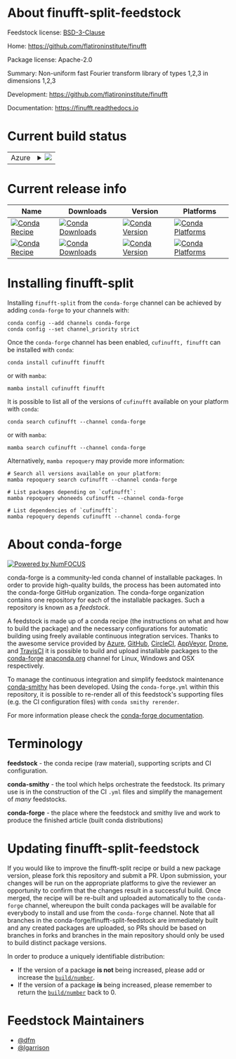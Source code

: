 About finufft-split-feedstock
=============================

Feedstock license: [BSD-3-Clause](https://github.com/conda-forge/finufft-split-feedstock/blob/main/LICENSE.txt)

Home: https://github.com/flatironinstitute/finufft

Package license: Apache-2.0

Summary: Non-uniform fast Fourier transform library of types 1,2,3 in dimensions 1,2,3

Development: https://github.com/flatironinstitute/finufft

Documentation: https://finufft.readthedocs.io

Current build status
====================


<table>
    
  <tr>
    <td>Azure</td>
    <td>
      <details>
        <summary>
          <a href="https://dev.azure.com/conda-forge/feedstock-builds/_build/latest?definitionId=22297&branchName=main">
            <img src="https://dev.azure.com/conda-forge/feedstock-builds/_apis/build/status/finufft-split-feedstock?branchName=main">
          </a>
        </summary>
        <table>
          <thead><tr><th>Variant</th><th>Status</th></tr></thead>
          <tbody><tr>
              <td>linux_64_cuda_compiler_version11.8cxx_compiler_version11python3.10.____cpython</td>
              <td>
                <a href="https://dev.azure.com/conda-forge/feedstock-builds/_build/latest?definitionId=22297&branchName=main">
                  <img src="https://dev.azure.com/conda-forge/feedstock-builds/_apis/build/status/finufft-split-feedstock?branchName=main&jobName=linux&configuration=linux%20linux_64_cuda_compiler_version11.8cxx_compiler_version11python3.10.____cpython" alt="variant">
                </a>
              </td>
            </tr><tr>
              <td>linux_64_cuda_compiler_version11.8cxx_compiler_version11python3.11.____cpython</td>
              <td>
                <a href="https://dev.azure.com/conda-forge/feedstock-builds/_build/latest?definitionId=22297&branchName=main">
                  <img src="https://dev.azure.com/conda-forge/feedstock-builds/_apis/build/status/finufft-split-feedstock?branchName=main&jobName=linux&configuration=linux%20linux_64_cuda_compiler_version11.8cxx_compiler_version11python3.11.____cpython" alt="variant">
                </a>
              </td>
            </tr><tr>
              <td>linux_64_cuda_compiler_version11.8cxx_compiler_version11python3.12.____cpython</td>
              <td>
                <a href="https://dev.azure.com/conda-forge/feedstock-builds/_build/latest?definitionId=22297&branchName=main">
                  <img src="https://dev.azure.com/conda-forge/feedstock-builds/_apis/build/status/finufft-split-feedstock?branchName=main&jobName=linux&configuration=linux%20linux_64_cuda_compiler_version11.8cxx_compiler_version11python3.12.____cpython" alt="variant">
                </a>
              </td>
            </tr><tr>
              <td>linux_64_cuda_compiler_version11.8cxx_compiler_version11python3.13.____cp313</td>
              <td>
                <a href="https://dev.azure.com/conda-forge/feedstock-builds/_build/latest?definitionId=22297&branchName=main">
                  <img src="https://dev.azure.com/conda-forge/feedstock-builds/_apis/build/status/finufft-split-feedstock?branchName=main&jobName=linux&configuration=linux%20linux_64_cuda_compiler_version11.8cxx_compiler_version11python3.13.____cp313" alt="variant">
                </a>
              </td>
            </tr><tr>
              <td>linux_64_cuda_compiler_version11.8cxx_compiler_version11python3.9.____cpython</td>
              <td>
                <a href="https://dev.azure.com/conda-forge/feedstock-builds/_build/latest?definitionId=22297&branchName=main">
                  <img src="https://dev.azure.com/conda-forge/feedstock-builds/_apis/build/status/finufft-split-feedstock?branchName=main&jobName=linux&configuration=linux%20linux_64_cuda_compiler_version11.8cxx_compiler_version11python3.9.____cpython" alt="variant">
                </a>
              </td>
            </tr><tr>
              <td>linux_64_cuda_compiler_version12.6cxx_compiler_version13python3.10.____cpython</td>
              <td>
                <a href="https://dev.azure.com/conda-forge/feedstock-builds/_build/latest?definitionId=22297&branchName=main">
                  <img src="https://dev.azure.com/conda-forge/feedstock-builds/_apis/build/status/finufft-split-feedstock?branchName=main&jobName=linux&configuration=linux%20linux_64_cuda_compiler_version12.6cxx_compiler_version13python3.10.____cpython" alt="variant">
                </a>
              </td>
            </tr><tr>
              <td>linux_64_cuda_compiler_version12.6cxx_compiler_version13python3.11.____cpython</td>
              <td>
                <a href="https://dev.azure.com/conda-forge/feedstock-builds/_build/latest?definitionId=22297&branchName=main">
                  <img src="https://dev.azure.com/conda-forge/feedstock-builds/_apis/build/status/finufft-split-feedstock?branchName=main&jobName=linux&configuration=linux%20linux_64_cuda_compiler_version12.6cxx_compiler_version13python3.11.____cpython" alt="variant">
                </a>
              </td>
            </tr><tr>
              <td>linux_64_cuda_compiler_version12.6cxx_compiler_version13python3.12.____cpython</td>
              <td>
                <a href="https://dev.azure.com/conda-forge/feedstock-builds/_build/latest?definitionId=22297&branchName=main">
                  <img src="https://dev.azure.com/conda-forge/feedstock-builds/_apis/build/status/finufft-split-feedstock?branchName=main&jobName=linux&configuration=linux%20linux_64_cuda_compiler_version12.6cxx_compiler_version13python3.12.____cpython" alt="variant">
                </a>
              </td>
            </tr><tr>
              <td>linux_64_cuda_compiler_version12.6cxx_compiler_version13python3.13.____cp313</td>
              <td>
                <a href="https://dev.azure.com/conda-forge/feedstock-builds/_build/latest?definitionId=22297&branchName=main">
                  <img src="https://dev.azure.com/conda-forge/feedstock-builds/_apis/build/status/finufft-split-feedstock?branchName=main&jobName=linux&configuration=linux%20linux_64_cuda_compiler_version12.6cxx_compiler_version13python3.13.____cp313" alt="variant">
                </a>
              </td>
            </tr><tr>
              <td>linux_64_cuda_compiler_version12.6cxx_compiler_version13python3.9.____cpython</td>
              <td>
                <a href="https://dev.azure.com/conda-forge/feedstock-builds/_build/latest?definitionId=22297&branchName=main">
                  <img src="https://dev.azure.com/conda-forge/feedstock-builds/_apis/build/status/finufft-split-feedstock?branchName=main&jobName=linux&configuration=linux%20linux_64_cuda_compiler_version12.6cxx_compiler_version13python3.9.____cpython" alt="variant">
                </a>
              </td>
            </tr><tr>
              <td>linux_64_cuda_compiler_versionNonecxx_compiler_version13python3.10.____cpython</td>
              <td>
                <a href="https://dev.azure.com/conda-forge/feedstock-builds/_build/latest?definitionId=22297&branchName=main">
                  <img src="https://dev.azure.com/conda-forge/feedstock-builds/_apis/build/status/finufft-split-feedstock?branchName=main&jobName=linux&configuration=linux%20linux_64_cuda_compiler_versionNonecxx_compiler_version13python3.10.____cpython" alt="variant">
                </a>
              </td>
            </tr><tr>
              <td>linux_64_cuda_compiler_versionNonecxx_compiler_version13python3.11.____cpython</td>
              <td>
                <a href="https://dev.azure.com/conda-forge/feedstock-builds/_build/latest?definitionId=22297&branchName=main">
                  <img src="https://dev.azure.com/conda-forge/feedstock-builds/_apis/build/status/finufft-split-feedstock?branchName=main&jobName=linux&configuration=linux%20linux_64_cuda_compiler_versionNonecxx_compiler_version13python3.11.____cpython" alt="variant">
                </a>
              </td>
            </tr><tr>
              <td>linux_64_cuda_compiler_versionNonecxx_compiler_version13python3.12.____cpython</td>
              <td>
                <a href="https://dev.azure.com/conda-forge/feedstock-builds/_build/latest?definitionId=22297&branchName=main">
                  <img src="https://dev.azure.com/conda-forge/feedstock-builds/_apis/build/status/finufft-split-feedstock?branchName=main&jobName=linux&configuration=linux%20linux_64_cuda_compiler_versionNonecxx_compiler_version13python3.12.____cpython" alt="variant">
                </a>
              </td>
            </tr><tr>
              <td>linux_64_cuda_compiler_versionNonecxx_compiler_version13python3.13.____cp313</td>
              <td>
                <a href="https://dev.azure.com/conda-forge/feedstock-builds/_build/latest?definitionId=22297&branchName=main">
                  <img src="https://dev.azure.com/conda-forge/feedstock-builds/_apis/build/status/finufft-split-feedstock?branchName=main&jobName=linux&configuration=linux%20linux_64_cuda_compiler_versionNonecxx_compiler_version13python3.13.____cp313" alt="variant">
                </a>
              </td>
            </tr><tr>
              <td>linux_64_cuda_compiler_versionNonecxx_compiler_version13python3.9.____cpython</td>
              <td>
                <a href="https://dev.azure.com/conda-forge/feedstock-builds/_build/latest?definitionId=22297&branchName=main">
                  <img src="https://dev.azure.com/conda-forge/feedstock-builds/_apis/build/status/finufft-split-feedstock?branchName=main&jobName=linux&configuration=linux%20linux_64_cuda_compiler_versionNonecxx_compiler_version13python3.9.____cpython" alt="variant">
                </a>
              </td>
            </tr><tr>
              <td>osx_64_python3.10.____cpython</td>
              <td>
                <a href="https://dev.azure.com/conda-forge/feedstock-builds/_build/latest?definitionId=22297&branchName=main">
                  <img src="https://dev.azure.com/conda-forge/feedstock-builds/_apis/build/status/finufft-split-feedstock?branchName=main&jobName=osx&configuration=osx%20osx_64_python3.10.____cpython" alt="variant">
                </a>
              </td>
            </tr><tr>
              <td>osx_64_python3.11.____cpython</td>
              <td>
                <a href="https://dev.azure.com/conda-forge/feedstock-builds/_build/latest?definitionId=22297&branchName=main">
                  <img src="https://dev.azure.com/conda-forge/feedstock-builds/_apis/build/status/finufft-split-feedstock?branchName=main&jobName=osx&configuration=osx%20osx_64_python3.11.____cpython" alt="variant">
                </a>
              </td>
            </tr><tr>
              <td>osx_64_python3.12.____cpython</td>
              <td>
                <a href="https://dev.azure.com/conda-forge/feedstock-builds/_build/latest?definitionId=22297&branchName=main">
                  <img src="https://dev.azure.com/conda-forge/feedstock-builds/_apis/build/status/finufft-split-feedstock?branchName=main&jobName=osx&configuration=osx%20osx_64_python3.12.____cpython" alt="variant">
                </a>
              </td>
            </tr><tr>
              <td>osx_64_python3.13.____cp313</td>
              <td>
                <a href="https://dev.azure.com/conda-forge/feedstock-builds/_build/latest?definitionId=22297&branchName=main">
                  <img src="https://dev.azure.com/conda-forge/feedstock-builds/_apis/build/status/finufft-split-feedstock?branchName=main&jobName=osx&configuration=osx%20osx_64_python3.13.____cp313" alt="variant">
                </a>
              </td>
            </tr><tr>
              <td>osx_64_python3.9.____cpython</td>
              <td>
                <a href="https://dev.azure.com/conda-forge/feedstock-builds/_build/latest?definitionId=22297&branchName=main">
                  <img src="https://dev.azure.com/conda-forge/feedstock-builds/_apis/build/status/finufft-split-feedstock?branchName=main&jobName=osx&configuration=osx%20osx_64_python3.9.____cpython" alt="variant">
                </a>
              </td>
            </tr><tr>
              <td>osx_arm64_python3.10.____cpython</td>
              <td>
                <a href="https://dev.azure.com/conda-forge/feedstock-builds/_build/latest?definitionId=22297&branchName=main">
                  <img src="https://dev.azure.com/conda-forge/feedstock-builds/_apis/build/status/finufft-split-feedstock?branchName=main&jobName=osx&configuration=osx%20osx_arm64_python3.10.____cpython" alt="variant">
                </a>
              </td>
            </tr><tr>
              <td>osx_arm64_python3.11.____cpython</td>
              <td>
                <a href="https://dev.azure.com/conda-forge/feedstock-builds/_build/latest?definitionId=22297&branchName=main">
                  <img src="https://dev.azure.com/conda-forge/feedstock-builds/_apis/build/status/finufft-split-feedstock?branchName=main&jobName=osx&configuration=osx%20osx_arm64_python3.11.____cpython" alt="variant">
                </a>
              </td>
            </tr><tr>
              <td>osx_arm64_python3.12.____cpython</td>
              <td>
                <a href="https://dev.azure.com/conda-forge/feedstock-builds/_build/latest?definitionId=22297&branchName=main">
                  <img src="https://dev.azure.com/conda-forge/feedstock-builds/_apis/build/status/finufft-split-feedstock?branchName=main&jobName=osx&configuration=osx%20osx_arm64_python3.12.____cpython" alt="variant">
                </a>
              </td>
            </tr><tr>
              <td>osx_arm64_python3.13.____cp313</td>
              <td>
                <a href="https://dev.azure.com/conda-forge/feedstock-builds/_build/latest?definitionId=22297&branchName=main">
                  <img src="https://dev.azure.com/conda-forge/feedstock-builds/_apis/build/status/finufft-split-feedstock?branchName=main&jobName=osx&configuration=osx%20osx_arm64_python3.13.____cp313" alt="variant">
                </a>
              </td>
            </tr><tr>
              <td>osx_arm64_python3.9.____cpython</td>
              <td>
                <a href="https://dev.azure.com/conda-forge/feedstock-builds/_build/latest?definitionId=22297&branchName=main">
                  <img src="https://dev.azure.com/conda-forge/feedstock-builds/_apis/build/status/finufft-split-feedstock?branchName=main&jobName=osx&configuration=osx%20osx_arm64_python3.9.____cpython" alt="variant">
                </a>
              </td>
            </tr><tr>
              <td>win_64_cuda_compiler_version11.8python3.10.____cpython</td>
              <td>
                <a href="https://dev.azure.com/conda-forge/feedstock-builds/_build/latest?definitionId=22297&branchName=main">
                  <img src="https://dev.azure.com/conda-forge/feedstock-builds/_apis/build/status/finufft-split-feedstock?branchName=main&jobName=win&configuration=win%20win_64_cuda_compiler_version11.8python3.10.____cpython" alt="variant">
                </a>
              </td>
            </tr><tr>
              <td>win_64_cuda_compiler_version11.8python3.11.____cpython</td>
              <td>
                <a href="https://dev.azure.com/conda-forge/feedstock-builds/_build/latest?definitionId=22297&branchName=main">
                  <img src="https://dev.azure.com/conda-forge/feedstock-builds/_apis/build/status/finufft-split-feedstock?branchName=main&jobName=win&configuration=win%20win_64_cuda_compiler_version11.8python3.11.____cpython" alt="variant">
                </a>
              </td>
            </tr><tr>
              <td>win_64_cuda_compiler_version11.8python3.12.____cpython</td>
              <td>
                <a href="https://dev.azure.com/conda-forge/feedstock-builds/_build/latest?definitionId=22297&branchName=main">
                  <img src="https://dev.azure.com/conda-forge/feedstock-builds/_apis/build/status/finufft-split-feedstock?branchName=main&jobName=win&configuration=win%20win_64_cuda_compiler_version11.8python3.12.____cpython" alt="variant">
                </a>
              </td>
            </tr><tr>
              <td>win_64_cuda_compiler_version11.8python3.13.____cp313</td>
              <td>
                <a href="https://dev.azure.com/conda-forge/feedstock-builds/_build/latest?definitionId=22297&branchName=main">
                  <img src="https://dev.azure.com/conda-forge/feedstock-builds/_apis/build/status/finufft-split-feedstock?branchName=main&jobName=win&configuration=win%20win_64_cuda_compiler_version11.8python3.13.____cp313" alt="variant">
                </a>
              </td>
            </tr><tr>
              <td>win_64_cuda_compiler_version11.8python3.9.____cpython</td>
              <td>
                <a href="https://dev.azure.com/conda-forge/feedstock-builds/_build/latest?definitionId=22297&branchName=main">
                  <img src="https://dev.azure.com/conda-forge/feedstock-builds/_apis/build/status/finufft-split-feedstock?branchName=main&jobName=win&configuration=win%20win_64_cuda_compiler_version11.8python3.9.____cpython" alt="variant">
                </a>
              </td>
            </tr><tr>
              <td>win_64_cuda_compiler_version12.6python3.10.____cpython</td>
              <td>
                <a href="https://dev.azure.com/conda-forge/feedstock-builds/_build/latest?definitionId=22297&branchName=main">
                  <img src="https://dev.azure.com/conda-forge/feedstock-builds/_apis/build/status/finufft-split-feedstock?branchName=main&jobName=win&configuration=win%20win_64_cuda_compiler_version12.6python3.10.____cpython" alt="variant">
                </a>
              </td>
            </tr><tr>
              <td>win_64_cuda_compiler_version12.6python3.11.____cpython</td>
              <td>
                <a href="https://dev.azure.com/conda-forge/feedstock-builds/_build/latest?definitionId=22297&branchName=main">
                  <img src="https://dev.azure.com/conda-forge/feedstock-builds/_apis/build/status/finufft-split-feedstock?branchName=main&jobName=win&configuration=win%20win_64_cuda_compiler_version12.6python3.11.____cpython" alt="variant">
                </a>
              </td>
            </tr><tr>
              <td>win_64_cuda_compiler_version12.6python3.12.____cpython</td>
              <td>
                <a href="https://dev.azure.com/conda-forge/feedstock-builds/_build/latest?definitionId=22297&branchName=main">
                  <img src="https://dev.azure.com/conda-forge/feedstock-builds/_apis/build/status/finufft-split-feedstock?branchName=main&jobName=win&configuration=win%20win_64_cuda_compiler_version12.6python3.12.____cpython" alt="variant">
                </a>
              </td>
            </tr><tr>
              <td>win_64_cuda_compiler_version12.6python3.13.____cp313</td>
              <td>
                <a href="https://dev.azure.com/conda-forge/feedstock-builds/_build/latest?definitionId=22297&branchName=main">
                  <img src="https://dev.azure.com/conda-forge/feedstock-builds/_apis/build/status/finufft-split-feedstock?branchName=main&jobName=win&configuration=win%20win_64_cuda_compiler_version12.6python3.13.____cp313" alt="variant">
                </a>
              </td>
            </tr><tr>
              <td>win_64_cuda_compiler_version12.6python3.9.____cpython</td>
              <td>
                <a href="https://dev.azure.com/conda-forge/feedstock-builds/_build/latest?definitionId=22297&branchName=main">
                  <img src="https://dev.azure.com/conda-forge/feedstock-builds/_apis/build/status/finufft-split-feedstock?branchName=main&jobName=win&configuration=win%20win_64_cuda_compiler_version12.6python3.9.____cpython" alt="variant">
                </a>
              </td>
            </tr><tr>
              <td>win_64_cuda_compiler_versionNonepython3.10.____cpython</td>
              <td>
                <a href="https://dev.azure.com/conda-forge/feedstock-builds/_build/latest?definitionId=22297&branchName=main">
                  <img src="https://dev.azure.com/conda-forge/feedstock-builds/_apis/build/status/finufft-split-feedstock?branchName=main&jobName=win&configuration=win%20win_64_cuda_compiler_versionNonepython3.10.____cpython" alt="variant">
                </a>
              </td>
            </tr><tr>
              <td>win_64_cuda_compiler_versionNonepython3.11.____cpython</td>
              <td>
                <a href="https://dev.azure.com/conda-forge/feedstock-builds/_build/latest?definitionId=22297&branchName=main">
                  <img src="https://dev.azure.com/conda-forge/feedstock-builds/_apis/build/status/finufft-split-feedstock?branchName=main&jobName=win&configuration=win%20win_64_cuda_compiler_versionNonepython3.11.____cpython" alt="variant">
                </a>
              </td>
            </tr><tr>
              <td>win_64_cuda_compiler_versionNonepython3.12.____cpython</td>
              <td>
                <a href="https://dev.azure.com/conda-forge/feedstock-builds/_build/latest?definitionId=22297&branchName=main">
                  <img src="https://dev.azure.com/conda-forge/feedstock-builds/_apis/build/status/finufft-split-feedstock?branchName=main&jobName=win&configuration=win%20win_64_cuda_compiler_versionNonepython3.12.____cpython" alt="variant">
                </a>
              </td>
            </tr><tr>
              <td>win_64_cuda_compiler_versionNonepython3.13.____cp313</td>
              <td>
                <a href="https://dev.azure.com/conda-forge/feedstock-builds/_build/latest?definitionId=22297&branchName=main">
                  <img src="https://dev.azure.com/conda-forge/feedstock-builds/_apis/build/status/finufft-split-feedstock?branchName=main&jobName=win&configuration=win%20win_64_cuda_compiler_versionNonepython3.13.____cp313" alt="variant">
                </a>
              </td>
            </tr><tr>
              <td>win_64_cuda_compiler_versionNonepython3.9.____cpython</td>
              <td>
                <a href="https://dev.azure.com/conda-forge/feedstock-builds/_build/latest?definitionId=22297&branchName=main">
                  <img src="https://dev.azure.com/conda-forge/feedstock-builds/_apis/build/status/finufft-split-feedstock?branchName=main&jobName=win&configuration=win%20win_64_cuda_compiler_versionNonepython3.9.____cpython" alt="variant">
                </a>
              </td>
            </tr>
          </tbody>
        </table>
      </details>
    </td>
  </tr>
</table>

Current release info
====================

| Name | Downloads | Version | Platforms |
| --- | --- | --- | --- |
| [![Conda Recipe](https://img.shields.io/badge/recipe-cufinufft-green.svg)](https://anaconda.org/conda-forge/cufinufft) | [![Conda Downloads](https://img.shields.io/conda/dn/conda-forge/cufinufft.svg)](https://anaconda.org/conda-forge/cufinufft) | [![Conda Version](https://img.shields.io/conda/vn/conda-forge/cufinufft.svg)](https://anaconda.org/conda-forge/cufinufft) | [![Conda Platforms](https://img.shields.io/conda/pn/conda-forge/cufinufft.svg)](https://anaconda.org/conda-forge/cufinufft) |
| [![Conda Recipe](https://img.shields.io/badge/recipe-finufft-green.svg)](https://anaconda.org/conda-forge/finufft) | [![Conda Downloads](https://img.shields.io/conda/dn/conda-forge/finufft.svg)](https://anaconda.org/conda-forge/finufft) | [![Conda Version](https://img.shields.io/conda/vn/conda-forge/finufft.svg)](https://anaconda.org/conda-forge/finufft) | [![Conda Platforms](https://img.shields.io/conda/pn/conda-forge/finufft.svg)](https://anaconda.org/conda-forge/finufft) |

Installing finufft-split
========================

Installing `finufft-split` from the `conda-forge` channel can be achieved by adding `conda-forge` to your channels with:

```
conda config --add channels conda-forge
conda config --set channel_priority strict
```

Once the `conda-forge` channel has been enabled, `cufinufft, finufft` can be installed with `conda`:

```
conda install cufinufft finufft
```

or with `mamba`:

```
mamba install cufinufft finufft
```

It is possible to list all of the versions of `cufinufft` available on your platform with `conda`:

```
conda search cufinufft --channel conda-forge
```

or with `mamba`:

```
mamba search cufinufft --channel conda-forge
```

Alternatively, `mamba repoquery` may provide more information:

```
# Search all versions available on your platform:
mamba repoquery search cufinufft --channel conda-forge

# List packages depending on `cufinufft`:
mamba repoquery whoneeds cufinufft --channel conda-forge

# List dependencies of `cufinufft`:
mamba repoquery depends cufinufft --channel conda-forge
```


About conda-forge
=================

[![Powered by
NumFOCUS](https://img.shields.io/badge/powered%20by-NumFOCUS-orange.svg?style=flat&colorA=E1523D&colorB=007D8A)](https://numfocus.org)

conda-forge is a community-led conda channel of installable packages.
In order to provide high-quality builds, the process has been automated into the
conda-forge GitHub organization. The conda-forge organization contains one repository
for each of the installable packages. Such a repository is known as a *feedstock*.

A feedstock is made up of a conda recipe (the instructions on what and how to build
the package) and the necessary configurations for automatic building using freely
available continuous integration services. Thanks to the awesome service provided by
[Azure](https://azure.microsoft.com/en-us/services/devops/), [GitHub](https://github.com/),
[CircleCI](https://circleci.com/), [AppVeyor](https://www.appveyor.com/),
[Drone](https://cloud.drone.io/welcome), and [TravisCI](https://travis-ci.com/)
it is possible to build and upload installable packages to the
[conda-forge](https://anaconda.org/conda-forge) [anaconda.org](https://anaconda.org/)
channel for Linux, Windows and OSX respectively.

To manage the continuous integration and simplify feedstock maintenance
[conda-smithy](https://github.com/conda-forge/conda-smithy) has been developed.
Using the ``conda-forge.yml`` within this repository, it is possible to re-render all of
this feedstock's supporting files (e.g. the CI configuration files) with ``conda smithy rerender``.

For more information please check the [conda-forge documentation](https://conda-forge.org/docs/).

Terminology
===========

**feedstock** - the conda recipe (raw material), supporting scripts and CI configuration.

**conda-smithy** - the tool which helps orchestrate the feedstock.
                   Its primary use is in the construction of the CI ``.yml`` files
                   and simplify the management of *many* feedstocks.

**conda-forge** - the place where the feedstock and smithy live and work to
                  produce the finished article (built conda distributions)


Updating finufft-split-feedstock
================================

If you would like to improve the finufft-split recipe or build a new
package version, please fork this repository and submit a PR. Upon submission,
your changes will be run on the appropriate platforms to give the reviewer an
opportunity to confirm that the changes result in a successful build. Once
merged, the recipe will be re-built and uploaded automatically to the
`conda-forge` channel, whereupon the built conda packages will be available for
everybody to install and use from the `conda-forge` channel.
Note that all branches in the conda-forge/finufft-split-feedstock are
immediately built and any created packages are uploaded, so PRs should be based
on branches in forks and branches in the main repository should only be used to
build distinct package versions.

In order to produce a uniquely identifiable distribution:
 * If the version of a package **is not** being increased, please add or increase
   the [``build/number``](https://docs.conda.io/projects/conda-build/en/latest/resources/define-metadata.html#build-number-and-string).
 * If the version of a package **is** being increased, please remember to return
   the [``build/number``](https://docs.conda.io/projects/conda-build/en/latest/resources/define-metadata.html#build-number-and-string)
   back to 0.

Feedstock Maintainers
=====================

* [@dfm](https://github.com/dfm/)
* [@lgarrison](https://github.com/lgarrison/)

